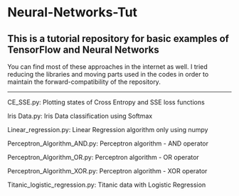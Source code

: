 # Neural-Networks-Tut
**This is a tutorial repository for basic examples of TensorFlow and Neural Networks**
---

You can find most of these approaches in the internet as well. I tried reducing the libraries and moving parts used in the codes in order to maintain the forward-compatibility of the repository.

---
CE_SSE.py:
Plotting states of Cross Entropy and SSE loss functions

Iris Data.py:
Iris Data classification using Softmax

Linear_regression.py:
Linear Regression algorithm only using numpy

Perceptron_Algorithm_AND.py:
Perceptron algorithm - AND operator

Perceptron_Algorithm_OR.py:
Perceptron algorithm - OR operator

Perceptron_Algorithm_XOR.py:
Perceptron algorithm - XOR operator

Titanic_logistic_regression.py:
Titanic data with Logistic Regression

